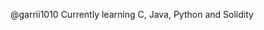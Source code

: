 @garrii1010
Currently learning C, Java, Python and Solidity


<!---
garrii1010/garrii1010 is a ✨ special ✨ repository because its `README.md` (this file) appears on your GitHub profile.
You can click the Preview link to take a look at your changes.
--->

